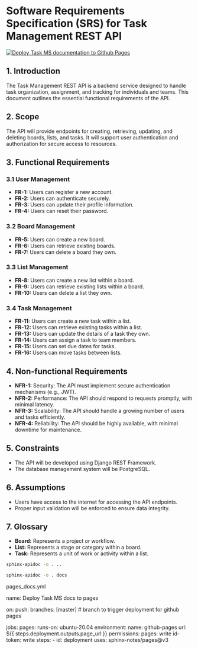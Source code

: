 # Software Requirements Specification (SRS) for Task Management REST API

[![Deploy Task MS documentation to Github Pages](https://github.com/binaryloom/TaskManagementSystem/actions/workflows/pages_docs.yml/badge.svg)](https://github.com/binaryloom/TaskManagementSystem/actions/workflows/pages_docs.yml)

## 1. Introduction

The Task Management REST API is a backend service designed to handle task organization, assignment, and tracking for individuals and teams. This document outlines the essential functional requirements of the API.

## 2. Scope

The API will provide endpoints for creating, retrieving, updating, and deleting boards, lists, and tasks. It will support user authentication and authorization for secure access to resources.

## 3. Functional Requirements

### 3.1 User Management

- **FR-1:** Users can register a new account.
- **FR-2:** Users can authenticate securely.
- **FR-3:** Users can update their profile information.
- **FR-4:** Users can reset their password.

### 3.2 Board Management

- **FR-5:** Users can create a new board.
- **FR-6:** Users can retrieve existing boards.
- **FR-7:** Users can delete a board they own.

### 3.3 List Management

- **FR-8:** Users can create a new list within a board.
- **FR-9:** Users can retrieve existing lists within a board.
- **FR-10:** Users can delete a list they own.

### 3.4 Task Management

- **FR-11:** Users can create a new task within a list.
- **FR-12:** Users can retrieve existing tasks within a list.
- **FR-13:** Users can update the details of a task they own.
- **FR-14:** Users can assign a task to team members.
- **FR-15:** Users can set due dates for tasks.
- **FR-16:** Users can move tasks between lists.

## 4. Non-functional Requirements

- **NFR-1:** Security: The API must implement secure authentication mechanisms (e.g., JWT).
- **NFR-2:** Performance: The API should respond to requests promptly, with minimal latency.
- **NFR-3:** Scalability: The API should handle a growing number of users and tasks efficiently.
- **NFR-4:** Reliability: The API should be highly available, with minimal downtime for maintenance.

## 5. Constraints

- The API will be developed using Django REST Framework.
- The database management system will be PostgreSQL.

## 6. Assumptions

- Users have access to the internet for accessing the API endpoints.
- Proper input validation will be enforced to ensure data integrity.

## 7. Glossary

- **Board:** Represents a project or workflow.
- **List:** Represents a stage or category within a board.
- **Task:** Represents a unit of work or activity within a list.

```sh
sphinx-apidoc -o . ..

sphinx-apidoc -o . docs
```

pages_docs.yml

name: Deploy Task MS docs to pages

on:
push:
branches: [master] # branch to trigger deployment for github pages

jobs:
pages:
runs-on: ubuntu-20.04
environment:
name: github-pages
url: ${{ steps.deployment.outputs.page_url }}
permissions:
pages: write
id-token: write
steps: - id: deployment
uses: sphinx-notes/pages@v3
